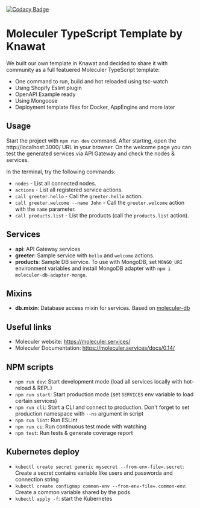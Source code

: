 [![Codacy Badge](https://app.codacy.com/project/badge/Grade/f395d979637144eb85dec003a3346aaf)](https://www.codacy.com/gh/Knawat/knawat-moleculer-template?utm_source=github.com&amp;utm_medium=referral&amp;utm_content=Knawat/knawat-moleculer-template&amp;utm_campaign=Badge_Grade)

# Moleculer TypeScript Template by Knawat
We built our own template in Knawat and decided to share it with community as a full featuered Moleculer TypeScript template:
- One command to run, build and hot reloaded using tsc-watch
- Using Shopify Eslint plugin
- OpenAPI Example ready
- Using Mongoose
- Deployment template files for Docker, AppEngine and more later

## Usage
Start the project with `npm run dev` command.
After starting, open the http://localhost:3000/ URL in your browser.
On the welcome page you can test the generated services via API Gateway and check the nodes & services.

In the terminal, try the following commands:
- `nodes` - List all connected nodes.
- `actions` - List all registered service actions.
- `call greeter.hello` - Call the `greeter.hello` action.
- `call greeter.welcome --name John` - Call the `greeter.welcome` action with the `name` parameter.
- `call products.list` - List the products (call the `products.list` action).


## Services
- **api**: API Gateway services
- **greeter**: Sample service with `hello` and `welcome` actions.
- **products**: Sample DB service. To use with MongoDB, set `MONGO_URI` environment variables and install MongoDB adapter with `npm i moleculer-db-adapter-mongo`.

## Mixins
- **db.mixin**: Database access mixin for services. Based on [moleculer-db](https://github.com/moleculerjs/moleculer-db#readme)


## Useful links

- Moleculer website: https://moleculer.services/
- Moleculer Documentation: https://moleculer.services/docs/0.14/

## NPM scripts

- `npm run dev`: Start development mode (load all services locally with hot-reload & REPL)
- `npm run start`: Start production mode (set `SERVICES` env variable to load certain services)
- `npm run cli`: Start a CLI and connect to production. Don't forget to set production namespace with `--ns` argument in script
- `npm run lint`: Run ESLint
- `npm run ci`: Run continuous test mode with watching
- `npm test`: Run tests & generate coverage report

## Kubernetes deploy

-  `kubectl create secret generic mysecret --from-env-file=.secret`: Create a secret contains variable like users and passworda and connection string
-  `kubectl create configmap common-env --from-env-file=.common-env`: Create a common variable shared by the pods
-  `kubectl apply -f`: start the Kubernetes






